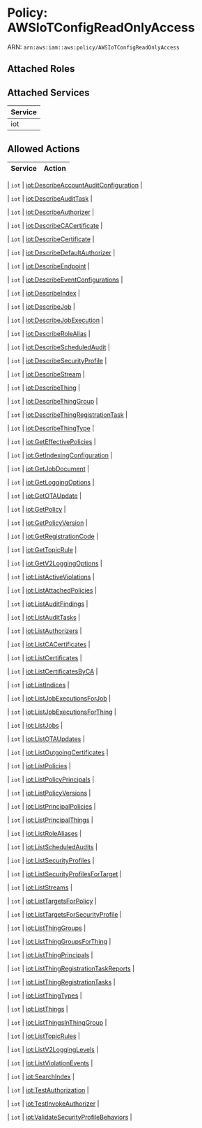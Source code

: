 # Policy: AWSIoTConfigReadOnlyAccess

ARN: `arn:aws:iam::aws:policy/AWSIoTConfigReadOnlyAccess`

## Attached Roles

## Attached Services

| Service |
|---------|
| iot |

## Allowed Actions

| Service | Action |
|:-------:|--------|

| `iot` | [iot:DescribeAccountAuditConfiguration](../actions.md#iot:describeaccountauditconfiguration) |

| `iot` | [iot:DescribeAuditTask](../actions.md#iot:describeaudittask) |

| `iot` | [iot:DescribeAuthorizer](../actions.md#iot:describeauthorizer) |

| `iot` | [iot:DescribeCACertificate](../actions.md#iot:describecacertificate) |

| `iot` | [iot:DescribeCertificate](../actions.md#iot:describecertificate) |

| `iot` | [iot:DescribeDefaultAuthorizer](../actions.md#iot:describedefaultauthorizer) |

| `iot` | [iot:DescribeEndpoint](../actions.md#iot:describeendpoint) |

| `iot` | [iot:DescribeEventConfigurations](../actions.md#iot:describeeventconfigurations) |

| `iot` | [iot:DescribeIndex](../actions.md#iot:describeindex) |

| `iot` | [iot:DescribeJob](../actions.md#iot:describejob) |

| `iot` | [iot:DescribeJobExecution](../actions.md#iot:describejobexecution) |

| `iot` | [iot:DescribeRoleAlias](../actions.md#iot:describerolealias) |

| `iot` | [iot:DescribeScheduledAudit](../actions.md#iot:describescheduledaudit) |

| `iot` | [iot:DescribeSecurityProfile](../actions.md#iot:describesecurityprofile) |

| `iot` | [iot:DescribeStream](../actions.md#iot:describestream) |

| `iot` | [iot:DescribeThing](../actions.md#iot:describething) |

| `iot` | [iot:DescribeThingGroup](../actions.md#iot:describethinggroup) |

| `iot` | [iot:DescribeThingRegistrationTask](../actions.md#iot:describethingregistrationtask) |

| `iot` | [iot:DescribeThingType](../actions.md#iot:describethingtype) |

| `iot` | [iot:GetEffectivePolicies](../actions.md#iot:geteffectivepolicies) |

| `iot` | [iot:GetIndexingConfiguration](../actions.md#iot:getindexingconfiguration) |

| `iot` | [iot:GetJobDocument](../actions.md#iot:getjobdocument) |

| `iot` | [iot:GetLoggingOptions](../actions.md#iot:getloggingoptions) |

| `iot` | [iot:GetOTAUpdate](../actions.md#iot:getotaupdate) |

| `iot` | [iot:GetPolicy](../actions.md#iot:getpolicy) |

| `iot` | [iot:GetPolicyVersion](../actions.md#iot:getpolicyversion) |

| `iot` | [iot:GetRegistrationCode](../actions.md#iot:getregistrationcode) |

| `iot` | [iot:GetTopicRule](../actions.md#iot:gettopicrule) |

| `iot` | [iot:GetV2LoggingOptions](../actions.md#iot:getv2loggingoptions) |

| `iot` | [iot:ListActiveViolations](../actions.md#iot:listactiveviolations) |

| `iot` | [iot:ListAttachedPolicies](../actions.md#iot:listattachedpolicies) |

| `iot` | [iot:ListAuditFindings](../actions.md#iot:listauditfindings) |

| `iot` | [iot:ListAuditTasks](../actions.md#iot:listaudittasks) |

| `iot` | [iot:ListAuthorizers](../actions.md#iot:listauthorizers) |

| `iot` | [iot:ListCACertificates](../actions.md#iot:listcacertificates) |

| `iot` | [iot:ListCertificates](../actions.md#iot:listcertificates) |

| `iot` | [iot:ListCertificatesByCA](../actions.md#iot:listcertificatesbyca) |

| `iot` | [iot:ListIndices](../actions.md#iot:listindices) |

| `iot` | [iot:ListJobExecutionsForJob](../actions.md#iot:listjobexecutionsforjob) |

| `iot` | [iot:ListJobExecutionsForThing](../actions.md#iot:listjobexecutionsforthing) |

| `iot` | [iot:ListJobs](../actions.md#iot:listjobs) |

| `iot` | [iot:ListOTAUpdates](../actions.md#iot:listotaupdates) |

| `iot` | [iot:ListOutgoingCertificates](../actions.md#iot:listoutgoingcertificates) |

| `iot` | [iot:ListPolicies](../actions.md#iot:listpolicies) |

| `iot` | [iot:ListPolicyPrincipals](../actions.md#iot:listpolicyprincipals) |

| `iot` | [iot:ListPolicyVersions](../actions.md#iot:listpolicyversions) |

| `iot` | [iot:ListPrincipalPolicies](../actions.md#iot:listprincipalpolicies) |

| `iot` | [iot:ListPrincipalThings](../actions.md#iot:listprincipalthings) |

| `iot` | [iot:ListRoleAliases](../actions.md#iot:listrolealiases) |

| `iot` | [iot:ListScheduledAudits](../actions.md#iot:listscheduledaudits) |

| `iot` | [iot:ListSecurityProfiles](../actions.md#iot:listsecurityprofiles) |

| `iot` | [iot:ListSecurityProfilesForTarget](../actions.md#iot:listsecurityprofilesfortarget) |

| `iot` | [iot:ListStreams](../actions.md#iot:liststreams) |

| `iot` | [iot:ListTargetsForPolicy](../actions.md#iot:listtargetsforpolicy) |

| `iot` | [iot:ListTargetsForSecurityProfile](../actions.md#iot:listtargetsforsecurityprofile) |

| `iot` | [iot:ListThingGroups](../actions.md#iot:listthinggroups) |

| `iot` | [iot:ListThingGroupsForThing](../actions.md#iot:listthinggroupsforthing) |

| `iot` | [iot:ListThingPrincipals](../actions.md#iot:listthingprincipals) |

| `iot` | [iot:ListThingRegistrationTaskReports](../actions.md#iot:listthingregistrationtaskreports) |

| `iot` | [iot:ListThingRegistrationTasks](../actions.md#iot:listthingregistrationtasks) |

| `iot` | [iot:ListThingTypes](../actions.md#iot:listthingtypes) |

| `iot` | [iot:ListThings](../actions.md#iot:listthings) |

| `iot` | [iot:ListThingsInThingGroup](../actions.md#iot:listthingsinthinggroup) |

| `iot` | [iot:ListTopicRules](../actions.md#iot:listtopicrules) |

| `iot` | [iot:ListV2LoggingLevels](../actions.md#iot:listv2logginglevels) |

| `iot` | [iot:ListViolationEvents](../actions.md#iot:listviolationevents) |

| `iot` | [iot:SearchIndex](../actions.md#iot:searchindex) |

| `iot` | [iot:TestAuthorization](../actions.md#iot:testauthorization) |

| `iot` | [iot:TestInvokeAuthorizer](../actions.md#iot:testinvokeauthorizer) |

| `iot` | [iot:ValidateSecurityProfileBehaviors](../actions.md#iot:validatesecurityprofilebehaviors) |
